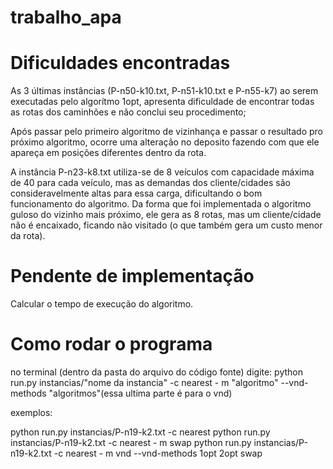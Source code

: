 # trabalho_apa

# Dificuldades encontradas
As 3 últimas instâncias (P-n50-k10.txt, P-n51-k10.txt e P-n55-k7) ao serem executadas pelo algorítmo 1opt, apresenta dificuldade de encontrar todas as rotas dos caminhões e não conclui seu procedimento;

Após passar pelo primeiro algoritmo de vizinhança e passar o resultado pro próximo algoritmo, ocorre uma alteração no deposito fazendo com que ele apareça em posições diferentes dentro da rota.

A instância P-n23-k8.txt utiliza-se de 8 veículos com capacidade máxima de 40 para cada veículo, mas as demandas dos cliente/cidades são consideravelmente altas para essa carga, dificultando o bom funcionamento do algoritmo. 
Da forma que foi implementada o algoritmo guloso do vizinho mais próximo, ele gera as 8 rotas, mas um cliente/cidade não é encaixado, ficando não visitado (o que também gera um custo menor da rota). 

# Pendente de implementação
Calcular o tempo de execução do algoritmo.


# Como rodar o programa
no terminal (dentro da pasta do arquivo do código fonte) digite:
python run.py instancias/"nome da instancia" -c nearest - m "algoritmo" --vnd-methods "algoritmos"(essa ultima parte é para o vnd)

exemplos:

python run.py instancias/P-n19-k2.txt -c nearest 
python run.py instancias/P-n19-k2.txt -c nearest - m swap
python run.py instancias/P-n19-k2.txt -c nearest - m vnd --vnd-methods 1opt 2opt swap
